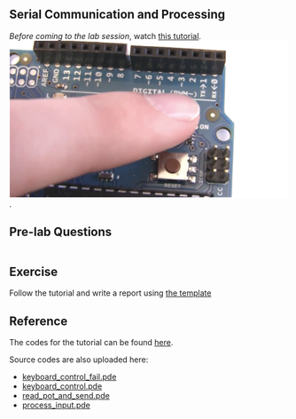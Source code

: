 ## Serial Communication and Processing


*Before coming to the lab session*, watch [this tutorial](https://youtu.be/g0pSfyXOXj8).
[![Lab 6](serial.png)](https://youtu.be/g0pSfyXOXj8).


## Pre-lab Questions
```
```


## Exercise
Follow the tutorial and write a report using [the template](http://www.writing.utoronto.ca/advice/specific-types-of-writing/lab-report)

## Reference
The codes for the tutorial can be found [here](https://www.jeremyblum.com/2011/02/07/arduino-tutorial-6-serial-communication-and-processing/).

Source codes are also uploaded here: 
* [keyboard_control_fail.pde](keyboard_control_fail.pde)
* [keyboard_control.pde](keyboard_control.pde)
* [read_pot_and_send.pde](read_pot_and_send.pde)
* [process_input.pde](process_input.pde)






